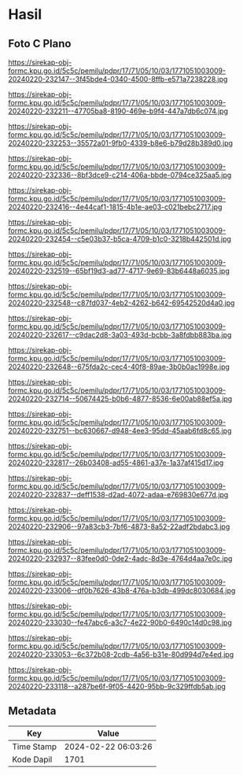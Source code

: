 # Hasil

## Foto C Plano

https://sirekap-obj-formc.kpu.go.id/5c5c/pemilu/pdpr/17/71/05/10/03/1771051003009-20240220-232147--3f45bde4-0340-4500-8ffb-e571a7238228.jpg

https://sirekap-obj-formc.kpu.go.id/5c5c/pemilu/pdpr/17/71/05/10/03/1771051003009-20240220-232211--47705ba8-8190-469e-b9f4-447a7db6c074.jpg

https://sirekap-obj-formc.kpu.go.id/5c5c/pemilu/pdpr/17/71/05/10/03/1771051003009-20240220-232253--35572a01-9fb0-4339-b8e6-b79d28b389d0.jpg

https://sirekap-obj-formc.kpu.go.id/5c5c/pemilu/pdpr/17/71/05/10/03/1771051003009-20240220-232336--8bf3dce9-c214-406a-bbde-0794ce325aa5.jpg

https://sirekap-obj-formc.kpu.go.id/5c5c/pemilu/pdpr/17/71/05/10/03/1771051003009-20240220-232416--4e44caf1-1815-4b1e-ae03-c021bebc2717.jpg

https://sirekap-obj-formc.kpu.go.id/5c5c/pemilu/pdpr/17/71/05/10/03/1771051003009-20240220-232454--c5e03b37-b5ca-4709-b1c0-3218b442501d.jpg

https://sirekap-obj-formc.kpu.go.id/5c5c/pemilu/pdpr/17/71/05/10/03/1771051003009-20240220-232519--65bf19d3-ad77-4717-9e69-83b6448a6035.jpg

https://sirekap-obj-formc.kpu.go.id/5c5c/pemilu/pdpr/17/71/05/10/03/1771051003009-20240220-232548--c87fd037-4eb2-4262-b642-69542520d4a0.jpg

https://sirekap-obj-formc.kpu.go.id/5c5c/pemilu/pdpr/17/71/05/10/03/1771051003009-20240220-232617--c9dac2d8-3a03-493d-bcbb-3a8fdbb883ba.jpg

https://sirekap-obj-formc.kpu.go.id/5c5c/pemilu/pdpr/17/71/05/10/03/1771051003009-20240220-232648--675fda2c-cec4-40f8-89ae-3b0b0ac1998e.jpg

https://sirekap-obj-formc.kpu.go.id/5c5c/pemilu/pdpr/17/71/05/10/03/1771051003009-20240220-232714--50674425-b0b6-4877-8536-6e00ab88ef5a.jpg

https://sirekap-obj-formc.kpu.go.id/5c5c/pemilu/pdpr/17/71/05/10/03/1771051003009-20240220-232751--bc630667-d948-4ee3-95dd-45aab6fd8c65.jpg

https://sirekap-obj-formc.kpu.go.id/5c5c/pemilu/pdpr/17/71/05/10/03/1771051003009-20240220-232817--26b03408-ad55-4861-a37e-1a37af415d17.jpg

https://sirekap-obj-formc.kpu.go.id/5c5c/pemilu/pdpr/17/71/05/10/03/1771051003009-20240220-232837--deff1538-d2ad-4072-adaa-e769830e677d.jpg

https://sirekap-obj-formc.kpu.go.id/5c5c/pemilu/pdpr/17/71/05/10/03/1771051003009-20240220-232906--97a83cb3-7bf6-4873-8a52-22adf2bdabc3.jpg

https://sirekap-obj-formc.kpu.go.id/5c5c/pemilu/pdpr/17/71/05/10/03/1771051003009-20240220-232937--83fee0d0-0de2-4adc-8d3e-4764d4aa7e0c.jpg

https://sirekap-obj-formc.kpu.go.id/5c5c/pemilu/pdpr/17/71/05/10/03/1771051003009-20240220-233006--df0b7626-43b8-476a-b3db-499dc8030684.jpg

https://sirekap-obj-formc.kpu.go.id/5c5c/pemilu/pdpr/17/71/05/10/03/1771051003009-20240220-233030--fe47abc6-a3c7-4e22-90b0-6490c14d0c98.jpg

https://sirekap-obj-formc.kpu.go.id/5c5c/pemilu/pdpr/17/71/05/10/03/1771051003009-20240220-233053--6c372b08-2cdb-4a56-b31e-80d994d7e4ed.jpg

https://sirekap-obj-formc.kpu.go.id/5c5c/pemilu/pdpr/17/71/05/10/03/1771051003009-20240220-233118--a287be6f-9f05-4420-95bb-9c329ffdb5ab.jpg


## Metadata

| Key        | Value               |
| ---------- | ------------------- |
| Time Stamp | 2024-02-22 06:03:26 |
| Kode Dapil | 1701                |



